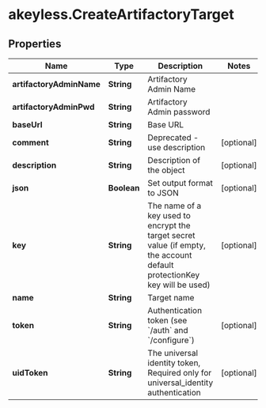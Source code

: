 # akeyless.CreateArtifactoryTarget

## Properties

Name | Type | Description | Notes
------------ | ------------- | ------------- | -------------
**artifactoryAdminName** | **String** | Artifactory Admin Name | 
**artifactoryAdminPwd** | **String** | Artifactory Admin password | 
**baseUrl** | **String** | Base URL | 
**comment** | **String** | Deprecated - use description | [optional] 
**description** | **String** | Description of the object | [optional] 
**json** | **Boolean** | Set output format to JSON | [optional] 
**key** | **String** | The name of a key used to encrypt the target secret value (if empty, the account default protectionKey key will be used) | [optional] 
**name** | **String** | Target name | 
**token** | **String** | Authentication token (see &#x60;/auth&#x60; and &#x60;/configure&#x60;) | [optional] 
**uidToken** | **String** | The universal identity token, Required only for universal_identity authentication | [optional] 


